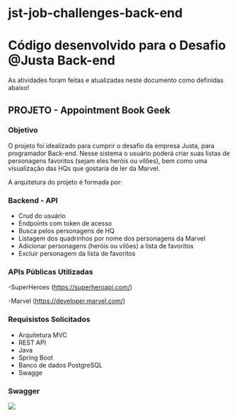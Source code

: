 # jst-job-challenges-back-end
# Código desenvolvido para o Desafio @Justa Back-end

As atividades foram feitas e atualizadas neste documento como definidas abaixo!

## PROJETO - Appointment Book Geek

### Objetivo

O projeto foi idealizado para cumprir o desafio da empresa Justa, para programador Back-end.
Nesse sistema o usuário poderá criar suas listas de personagens favoritos (sejam eles heróis ou vilões), bem como uma visualização das HQs que gostaria de ler da Marvel.

A arquitetura do projeto é formada por:

### Backend - API

- Crud do usuário
- Endpoints com token de acesso
- Busca pelos personagens de HQ
- Listagem dos quadrinhos por nome dos personagens da Marvel
- Adicionar personagens (heróis ou vilões) a lista de favoritos
- Excluir personagem da lista de favoritos

### APIs Públicas Utilizadas

-SuperHeroes (https://superheroapi.com/)

-Marvel (https://developer.marvel.com/)


### Requisistos Solicitados 

- Arquitetura MVC
- REST API
- Java
- Spring Boot
- Banco de dados PostgreSQL
- Swagge

### Swagger
![](https://spring-back-ionic.s3-sa-east-1.amazonaws.com/swagger-back.png)
